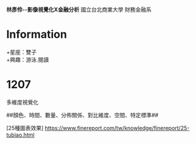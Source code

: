 **林彥伶--影像視覺化X金融分析**
國立台北商業大學 財務金融系

Information
==========================
+星座：雙子  
+興趣：游泳.閱讀  




1207
=========================

多維度視覺化  

##顏色、時間、數量、分佈關係、對比維度、空間、特定標準##

[25種圖表效果] <https://www.finereport.com/tw/knowledge/finereport/25-tubiao.html>

